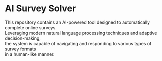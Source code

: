 # AI Survey Solver

This repository contains an AI-powered tool designed to automatically complete online surveys.  
Leveraging modern natural language processing techniques and adaptive decision-making,  
the system is capable of navigating and responding to various types of survey formats  
in a human-like manner.
